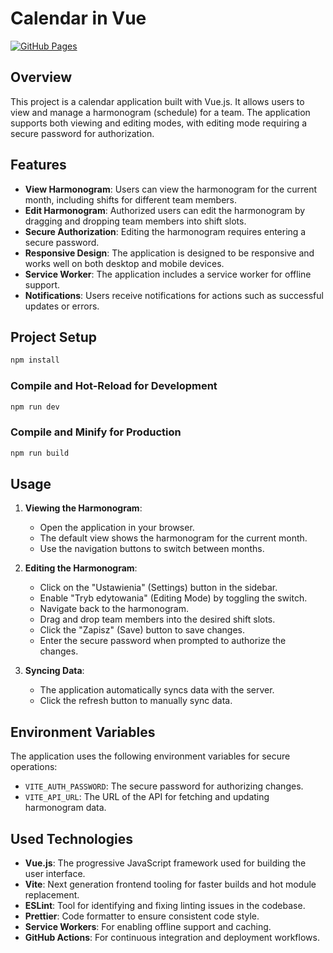 # Calendar in Vue

[![GitHub Pages](https://github.com/puksh/vueCalendar/actions/workflows/buildWebsite.yml/badge.svg)](https://github.com/puksh/vueCalendar/actions/workflows/buildWebsite.yml)

## Overview

This project is a calendar application built with Vue.js. It allows users to view and manage a harmonogram (schedule) for a team. The application supports both viewing and editing modes, with editing mode requiring a secure password for authorization.

## Features

- **View Harmonogram**: Users can view the harmonogram for the current month, including shifts for different team members.
- **Edit Harmonogram**: Authorized users can edit the harmonogram by dragging and dropping team members into shift slots.
- **Secure Authorization**: Editing the harmonogram requires entering a secure password.
- **Responsive Design**: The application is designed to be responsive and works well on both desktop and mobile devices.
- **Service Worker**: The application includes a service worker for offline support.
- **Notifications**: Users receive notifications for actions such as successful updates or errors.

## Project Setup

```sh
npm install
```

### Compile and Hot-Reload for Development

```sh
npm run dev
```

### Compile and Minify for Production

```sh
npm run build
```

## Usage

1. **Viewing the Harmonogram**:
   - Open the application in your browser.
   - The default view shows the harmonogram for the current month.
   - Use the navigation buttons to switch between months.

2. **Editing the Harmonogram**:
   - Click on the "Ustawienia" (Settings) button in the sidebar.
   - Enable "Tryb edytowania" (Editing Mode) by toggling the switch.
   - Navigate back to the harmonogram.
   - Drag and drop team members into the desired shift slots.
   - Click the "Zapisz" (Save) button to save changes.
   - Enter the secure password when prompted to authorize the changes.

3. **Syncing Data**:
   - The application automatically syncs data with the server.
   - Click the refresh button to manually sync data.

## Environment Variables

The application uses the following environment variables for secure operations:

- `VITE_AUTH_PASSWORD`: The secure password for authorizing changes.
- `VITE_API_URL`: The URL of the API for fetching and updating harmonogram data.

## Used Technologies

- **Vue.js**: The progressive JavaScript framework used for building the user interface.
- **Vite**: Next generation frontend tooling for faster builds and hot module replacement.
- **ESLint**: Tool for identifying and fixing linting issues in the codebase.
- **Prettier**: Code formatter to ensure consistent code style.
- **Service Workers**: For enabling offline support and caching.
- **GitHub Actions**: For continuous integration and deployment workflows.